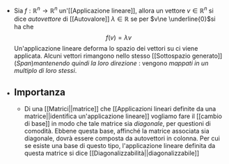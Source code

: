 - Sia $f:\mathbb{R}^{n} \rightarrow \mathbb{R}^{n}$ un'[[Applicazione lineare]], allora un vettore $v\in \mathbb{R}^{n}$ si dice _autovettore_ di [[Autovalore]] $\lambda\in \mathbb{R}$ se per $v\ne \underline{0}$si ha che$$f(v)=\lambda v$$Un'applicazione lineare deforma lo spazio dei vettori su ci viene applicata. Alcuni vettori rimangono nello stesso [[Sottospazio generato]] ($Span$)_mantenendo quindi la loro direzione_ : vengono _mappati in un multiplo di loro stessi_.
- ## Importanza
	- Di una [[Matrici||matrice]] che [[Applicazioni lineari definite da una matrice||identifica un'applicazione lineare]] vogliamo fare il [[cambio di base]] in modo che tale matrice sia _diagonale_, per questioni di comodità. Ebbene questa base, affinché la matrice associata sia diagonale, dovrà essere composta da autovettori in colonna.
	  Per cui se esiste una base di questo tipo, l'applicazione lineare definita da questa matrice si dice [[Diagonalizzabilità||diagonalizzabile]]